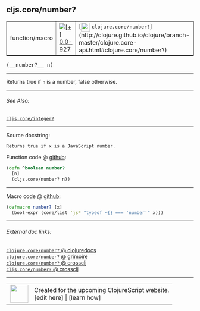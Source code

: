 ## cljs.core/number?



 <table border="1">
<tr>
<td>function/macro</td>
<td><a href="https://github.com/cljsinfo/cljs-api-docs/tree/0.0-927"><img valign="middle" alt="[+] 0.0-927" title="Added in 0.0-927" src="https://img.shields.io/badge/+-0.0--927-lightgrey.svg"></a> </td>
<td>
[<img height="24px" valign="middle" src="http://i.imgur.com/1GjPKvB.png"> <samp>clojure.core/number?</samp>](http://clojure.github.io/clojure/branch-master/clojure.core-api.html#clojure.core/number?)
</td>
</tr>
</table>


 <samp>
(__number?__ n)<br>
</samp>

---

Returns true if `n` is a number, false otherwise.



---


###### See Also:

[`cljs.core/integer?`](../cljs.core/integerQMARK.md)<br>

---


Source docstring:

```
Returns true if x is a JavaScript number.
```


Function code @ [github](https://github.com/clojure/clojurescript/blob/r3208/src/cljs/cljs/core.cljs#L160-L163):

```clj
(defn ^boolean number?
  [n]
  (cljs.core/number? n))
```

<!--
Repo - tag - source tree - lines:

 <pre>
clojurescript @ r3208
└── src
    └── cljs
        └── cljs
            └── <ins>[core.cljs:160-163](https://github.com/clojure/clojurescript/blob/r3208/src/cljs/cljs/core.cljs#L160-L163)</ins>
</pre>

-->

---

Macro code @ [github](https://github.com/clojure/clojurescript/blob/r3208/src/clj/cljs/core.clj#L398-L399):

```clj
(defmacro number? [x]
  (bool-expr (core/list 'js* "typeof ~{} === 'number'" x)))
```

<!--
Repo - tag - source tree - lines:

 <pre>
clojurescript @ r3208
└── src
    └── clj
        └── cljs
            └── <ins>[core.clj:398-399](https://github.com/clojure/clojurescript/blob/r3208/src/clj/cljs/core.clj#L398-L399)</ins>
</pre>
-->

---


###### External doc links:

[`clojure.core/number?` @ clojuredocs](http://clojuredocs.org/clojure.core/number_q)<br>
[`clojure.core/number?` @ grimoire](http://conj.io/store/v1/org.clojure/clojure/1.7.0-beta3/clj/clojure.core/number%3F/)<br>
[`clojure.core/number?` @ crossclj](http://crossclj.info/fun/clojure.core/number%3F.html)<br>
[`cljs.core/number?` @ crossclj](http://crossclj.info/fun/cljs.core.cljs/number%3F.html)<br>

---

 <table>
<tr><td>
<img valign="middle" align="right" width="48px" src="http://i.imgur.com/Hi20huC.png">
</td><td>
Created for the upcoming ClojureScript website.<br>
[edit here] | [learn how]
</td></tr></table>

[edit here]:https://github.com/cljsinfo/cljs-api-docs/blob/master/cljsdoc/cljs.core/numberQMARK.cljsdoc
[learn how]:https://github.com/cljsinfo/cljs-api-docs/wiki/cljsdoc-files

<!--

This information was too distracting to show to readers, but I'll leave it
commented here since it is helpful to:

- pretty-print the data used to generate this document
- and show how to retrieve that data



The API data for this symbol:

```clj
{:description "Returns true if `n` is a number, false otherwise.",
 :return-type boolean,
 :ns "cljs.core",
 :name "number?",
 :signature ["[n]"],
 :history [["+" "0.0-927"]],
 :type "function/macro",
 :related ["cljs.core/integer?"],
 :full-name-encode "cljs.core/numberQMARK",
 :source {:code "(defn ^boolean number?\n  [n]\n  (cljs.core/number? n))",
          :title "Function code",
          :repo "clojurescript",
          :tag "r3208",
          :filename "src/cljs/cljs/core.cljs",
          :lines [160 163]},
 :extra-sources [{:code "(defmacro number? [x]\n  (bool-expr (core/list 'js* \"typeof ~{} === 'number'\" x)))",
                  :title "Macro code",
                  :repo "clojurescript",
                  :tag "r3208",
                  :filename "src/clj/cljs/core.clj",
                  :lines [398 399]}],
 :full-name "cljs.core/number?",
 :clj-symbol "clojure.core/number?",
 :docstring "Returns true if x is a JavaScript number."}

```

Retrieve the API data for this symbol:

```clj
;; from Clojure REPL
(require '[clojure.edn :as edn])
(-> (slurp "https://raw.githubusercontent.com/cljsinfo/cljs-api-docs/catalog/cljs-api.edn")
    (edn/read-string)
    (get-in [:symbols "cljs.core/number?"]))
```

-->
